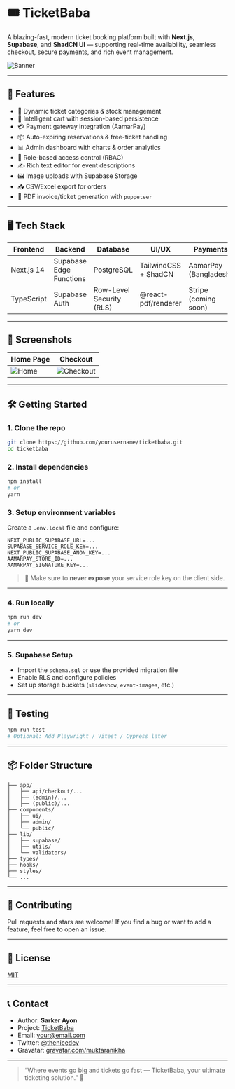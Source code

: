 # 🎟️ TicketBaba

A blazing-fast, modern ticket booking platform built with **Next.js**, **Supabase**, and **ShadCN UI** — supporting real-time availability, seamless checkout, secure payments, and rich event management.

![Banner](https://yourdomain.com/banner.png) <!-- Optional: Replace with your real image -->

---

## 🚀 Features

- 🎫 Dynamic ticket categories & stock management
- 🛒 Intelligent cart with session-based persistence
- 💳 Payment gateway integration (AamarPay)
- 📦 Auto-expiring reservations & free-ticket handling
- 📊 Admin dashboard with charts & order analytics
- 🔐 Role-based access control (RBAC)
- ✍️ Rich text editor for event descriptions
- 🖼️ Image uploads with Supabase Storage
- 📥 CSV/Excel export for orders
- 🧾 PDF invoice/ticket generation with `puppeteer`

---

## 🖥️ Tech Stack

| Frontend    | Backend      | Database     | UI/UX         | Payments     |
|-------------|--------------|--------------|----------------|---------------|
| Next.js 14  | Supabase Edge Functions | PostgreSQL | TailwindCSS + ShadCN | AamarPay (Bangladesh) |
| TypeScript  | Supabase Auth | Row-Level Security (RLS) | @react-pdf/renderer | Stripe (coming soon) |

---

## 📸 Screenshots

| Home Page | Checkout |
|-----------|----------|
| ![Home](https://yourdomain.com/home.png) | ![Checkout](https://yourdomain.com/checkout.png) |

---

## 🛠️ Getting Started

### 1. Clone the repo

```bash
git clone https://github.com/yourusername/ticketbaba.git
cd ticketbaba
````

### 2. Install dependencies

```bash
npm install
# or
yarn
```

### 3. Setup environment variables

Create a `.env.local` file and configure:

```env
NEXT_PUBLIC_SUPABASE_URL=...
SUPABASE_SERVICE_ROLE_KEY=...
NEXT_PUBLIC_SUPABASE_ANON_KEY=...
AAMARPAY_STORE_ID=...
AAMARPAY_SIGNATURE_KEY=...
```

> 🔐 Make sure to **never expose** your service role key on the client side.

---

### 4. Run locally

```bash
npm run dev
# or
yarn dev
```

---

### 5. Supabase Setup

* Import the `schema.sql` or use the provided migration file
* Enable RLS and configure policies
* Set up storage buckets (`slideshow`, `event-images`, etc.)

---

## 🧪 Testing

```bash
npm run test
# Optional: Add Playwright / Vitest / Cypress later
```

---

## 📦 Folder Structure

```
├── app/
│   ├── api/checkout/...
│   ├── (admin)/...
│   ├── (public)/...
├── components/
│   ├── ui/
│   ├── admin/
│   └── public/
├── lib/
│   ├── supabase/
│   ├── utils/
│   └── validators/
├── types/
├── hooks/
├── styles/
└── ...
```

---

## 🙌 Contributing

Pull requests and stars are welcome!
If you find a bug or want to add a feature, feel free to open an issue.

---

## 📜 License

[MIT](LICENSE)

---

## 📞 Contact

* Author: **Sarker Ayon**
* Project: [TicketBaba](https://github.com/yourusername/ticketbaba)
* Email: [your@email.com](mailto:your@email.com)
* Twitter: [@thenicedev](https://twitter.com/thenicedev)
* Gravatar: [gravatar.com/muktaranikha](https://gravatar.com/muktaranikha)

---

> “Where events go big and tickets go fast — TicketBaba, your ultimate ticketing solution.” 🎉
